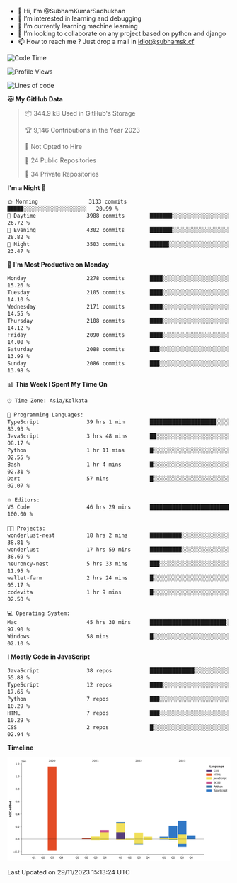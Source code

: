- 👋 Hi, I’m @SubhamKumarSadhukhan
- 👀 I’m interested in learning and debugging
- 🌱 I’m currently learning machine learning
- 💞️ I’m looking to collaborate on any project based on python and django
- 📫 How to reach me ?
      Just drop a mail in idiot@subhamsk.cf

<!---
SubhamKumarSadhukhan/SubhamKumarSadhukhan is a ✨ special ✨ repository because its `README.md` (this file) appears on your GitHub profile.
You can click the Preview link to take a look at your changes.
--->


<!--START_SECTION:waka-->
![Code Time](http://img.shields.io/badge/Code%20Time-1%2C752%20hrs%2046%20mins-blue)

![Profile Views](http://img.shields.io/badge/Profile%20Views-0-blue)

![Lines of code](https://img.shields.io/badge/From%20Hello%20World%20I%27ve%20Written-2.4%20million%20lines%20of%20code-blue)

**🐱 My GitHub Data** 

> 📦 344.9 kB Used in GitHub's Storage 
 > 
> 🏆 9,146 Contributions in the Year 2023
 > 
> 🚫 Not Opted to Hire
 > 
> 📜 24 Public Repositories 
 > 
> 🔑 34 Private Repositories 
 > 
**I'm a Night 🦉** 

```text
🌞 Morning                3133 commits        █████░░░░░░░░░░░░░░░░░░░░   20.99 % 
🌆 Daytime                3988 commits        ███████░░░░░░░░░░░░░░░░░░   26.72 % 
🌃 Evening                4302 commits        ███████░░░░░░░░░░░░░░░░░░   28.82 % 
🌙 Night                  3503 commits        ██████░░░░░░░░░░░░░░░░░░░   23.47 % 
```
📅 **I'm Most Productive on Monday** 

```text
Monday                   2278 commits        ████░░░░░░░░░░░░░░░░░░░░░   15.26 % 
Tuesday                  2105 commits        ████░░░░░░░░░░░░░░░░░░░░░   14.10 % 
Wednesday                2171 commits        ████░░░░░░░░░░░░░░░░░░░░░   14.55 % 
Thursday                 2108 commits        ████░░░░░░░░░░░░░░░░░░░░░   14.12 % 
Friday                   2090 commits        ████░░░░░░░░░░░░░░░░░░░░░   14.00 % 
Saturday                 2088 commits        ███░░░░░░░░░░░░░░░░░░░░░░   13.99 % 
Sunday                   2086 commits        ███░░░░░░░░░░░░░░░░░░░░░░   13.98 % 
```


📊 **This Week I Spent My Time On** 

```text
🕑︎ Time Zone: Asia/Kolkata

💬 Programming Languages: 
TypeScript               39 hrs 1 min        █████████████████████░░░░   83.93 % 
JavaScript               3 hrs 48 mins       ██░░░░░░░░░░░░░░░░░░░░░░░   08.17 % 
Python                   1 hr 11 mins        █░░░░░░░░░░░░░░░░░░░░░░░░   02.55 % 
Bash                     1 hr 4 mins         █░░░░░░░░░░░░░░░░░░░░░░░░   02.31 % 
Dart                     57 mins             █░░░░░░░░░░░░░░░░░░░░░░░░   02.07 % 

🔥 Editors: 
VS Code                  46 hrs 29 mins      █████████████████████████   100.00 % 

🐱‍💻 Projects: 
wonderlust-nest          18 hrs 2 mins       ██████████░░░░░░░░░░░░░░░   38.81 % 
wonderlust               17 hrs 59 mins      ██████████░░░░░░░░░░░░░░░   38.69 % 
neuroncy-nest            5 hrs 33 mins       ███░░░░░░░░░░░░░░░░░░░░░░   11.95 % 
wallet-farm              2 hrs 24 mins       █░░░░░░░░░░░░░░░░░░░░░░░░   05.17 % 
codevita                 1 hr 9 mins         █░░░░░░░░░░░░░░░░░░░░░░░░   02.50 % 

💻 Operating System: 
Mac                      45 hrs 30 mins      ████████████████████████░   97.90 % 
Windows                  58 mins             █░░░░░░░░░░░░░░░░░░░░░░░░   02.10 % 
```

**I Mostly Code in JavaScript** 

```text
JavaScript               38 repos            ██████████████░░░░░░░░░░░   55.88 % 
TypeScript               12 repos            ████░░░░░░░░░░░░░░░░░░░░░   17.65 % 
Python                   7 repos             ███░░░░░░░░░░░░░░░░░░░░░░   10.29 % 
HTML                     7 repos             ███░░░░░░░░░░░░░░░░░░░░░░   10.29 % 
CSS                      2 repos             █░░░░░░░░░░░░░░░░░░░░░░░░   02.94 % 
```



**Timeline**

![Lines of Code chart](https://raw.githubusercontent.com/SubhamKumarSadhukhan/SubhamKumarSadhukhan/main/assets/bar_graph.png)


 Last Updated on 29/11/2023 15:13:24 UTC
<!--END_SECTION:waka-->
